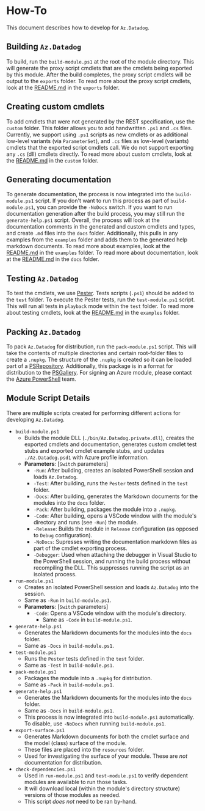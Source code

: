 # How-To
This document describes how to develop for `Az.Datadog`.

## Building `Az.Datadog`
To build, run the `build-module.ps1` at the root of the module directory. This will generate the proxy script cmdlets that are the cmdlets being exported by this module. After the build completes, the proxy script cmdlets will be output to the `exports` folder. To read more about the proxy script cmdlets, look at the [README.md](exports/README.md) in the `exports` folder.

## Creating custom cmdlets
To add cmdlets that were not generated by the REST specification, use the `custom` folder. This folder allows you to add handwritten `.ps1` and `.cs` files. Currently, we support using `.ps1` scripts as new cmdlets or as additional low-level variants (via `ParameterSet`), and `.cs` files as low-level (variants) cmdlets that the exported script cmdlets call. We do not support exporting any `.cs` (dll) cmdlets directly. To read more about custom cmdlets, look at the [README.md](custom/README.md) in the `custom` folder.

## Generating documentation
To generate documentation, the process is now integrated into the `build-module.ps1` script. If you don't want to run this process as part of `build-module.ps1`, you can provide the `-NoDocs` switch. If you want to run documentation generation after the build process, you may still run the `generate-help.ps1` script. Overall, the process will look at the documentation comments in the generated and custom cmdlets and types, and create `.md` files into the `docs` folder. Additionally, this pulls in any examples from the `examples` folder and adds them to the generated help markdown documents. To read more about examples, look at the [README.md](examples/README.md) in the `examples` folder. To read more about documentation, look at the [README.md](docs/README.md) in the `docs` folder.

## Testing `Az.Datadog`
To test the cmdlets, we use [Pester](https://github.com/pester/Pester). Tests scripts (`.ps1`) should be added to the `test` folder. To execute the Pester tests, run the `test-module.ps1` script. This will run all tests in `playback` mode within the `test` folder. To read more about testing cmdlets, look at the [README.md](examples/README.md) in the `examples` folder.

## Packing `Az.Datadog`
To pack `Az.Datadog` for distribution, run the `pack-module.ps1` script. This will take the contents of multiple directories and certain root-folder files to create a `.nupkg`. The structure of the `.nupkg` is created so it can be loaded part of a [PSRepository](https://learn.microsoft.com/powershell/module/powershellget/register-psrepository). Additionally, this package is in a format for distribution to the [PSGallery](https://www.powershellgallery.com/). For signing an Azure module, please contact the [Azure PowerShell](https://github.com/Azure/azure-powershell) team.

## Module Script Details
There are multiple scripts created for performing different actions for developing `Az.Datadog`.
- `build-module.ps1`
  - Builds the module DLL (`./bin/Az.Datadog.private.dll`), creates the exported cmdlets and documentation, generates custom cmdlet test stubs and exported cmdlet example stubs, and updates `./Az.Datadog.psd1` with Azure profile information.
  - **Parameters**: [`Switch` parameters]
    - `-Run`: After building, creates an isolated PowerShell session and loads `Az.Datadog`.
    - `-Test`: After building, runs the `Pester` tests defined in the `test` folder.
    - `-Docs`: After building, generates the Markdown documents for the modules into the `docs` folder.
    - `-Pack`: After building, packages the module into a `.nupkg`.
    - `-Code`: After building, opens a VSCode window with the module's directory and runs (see `-Run`) the module.
    - `-Release`: Builds the module in `Release` configuration (as opposed to `Debug` configuration).
    - `-NoDocs`: Supresses writing the documentation markdown files as part of the cmdlet exporting process.
    - `-Debugger`: Used when attaching the debugger in Visual Studio to the PowerShell session, and running the build process without recompiling the DLL. This suppresses running the script as an isolated process.
- `run-module.ps1`
  - Creates an isolated PowerShell session and loads `Az.Datadog` into the session.
  - Same as `-Run` in `build-module.ps1`.
  - **Parameters**: [`Switch` parameters]
    - `-Code`: Opens a VSCode window with the module's directory.
      - Same as `-Code` in `build-module.ps1`.
- `generate-help.ps1`
  - Generates the Markdown documents for the modules into the `docs` folder.
  - Same as `-Docs` in `build-module.ps1`.
- `test-module.ps1`
  - Runs the `Pester` tests defined in the `test` folder.
  - Same as `-Test` in `build-module.ps1`.
- `pack-module.ps1`
  - Packages the module into a `.nupkg` for distribution.
  - Same as `-Pack` in `build-module.ps1`.
- `generate-help.ps1`
  - Generates the Markdown documents for the modules into the `docs` folder.
  - Same as `-Docs` in `build-module.ps1`.
  - This process is now integrated into `build-module.ps1` automatically. To disable, use `-NoDocs` when running `build-module.ps1`.
- `export-surface.ps1`
  - Generates Markdown documents for both the cmdlet surface and the model (class) surface of the module.
  - These files are placed into the `resources` folder.
  - Used for investigating the surface of your module. These are *not* documentation for distribution.
- `check-dependencies.ps1`
  - Used in `run-module.ps1` and `test-module.ps1` to verify dependent modules are available to run those tasks.
  - It will download local (within the module's directory structure) versions of those modules as needed.
  - This script *does not* need to be ran by-hand.